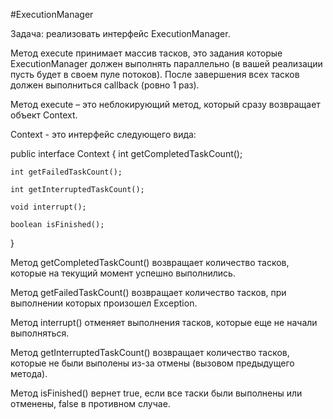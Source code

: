 #ExecutionManager

Задача: реализовать интерфейс ExecutionManager.
 
Метод execute принимает массив тасков, это задания которые ExecutionManager должен выполнять параллельно (в вашей реализации пусть будет в своем пуле потоков). 
После завершения всех тасков должен выполниться callback (ровно 1 раз). 
 
Метод execute – это неблокирующий метод, который сразу возвращает объект Context. 

Context - это интерфейс следующего вида:
 
public interface Context {
    int getCompletedTaskCount();

    int getFailedTaskCount();

    int getInterruptedTaskCount();

    void interrupt();

    boolean isFinished();
}
 
Метод getCompletedTaskCount() возвращает количество тасков, которые на текущий момент успешно выполнились.

Метод getFailedTaskCount() возвращает количество тасков, при выполнении которых произошел Exception.

Метод interrupt() отменяет выполнения тасков, которые еще не начали выполняться.

Метод getInterruptedTaskCount() возвращает количество тасков, которые не были выполены из-за отмены (вызовом предыдущего метода).

Метод isFinished() вернет true, если все таски были выполнены или отменены, false в противном случае.  

